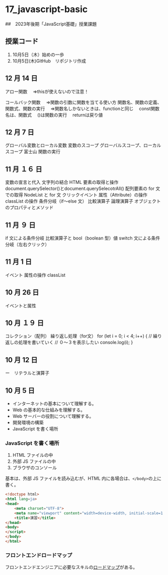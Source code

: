# 17_javascript-basic
##　2023年後期「JavaScript基礎」授業課題

## 授業コード
1. 10月5日（木）始めの一歩
2. 10月5日(木)GitHub　リポジトリ作成

## 12 月 14 日
アロー関数
　⇒thisが使えないので注意！

コールバック関数
　⇒関数の引数に関数を当てる使い方
関数名、関数の定義、関数式、関数の実行
　⇒関数名しかないときは、functionと同じ
　const関数名は、関数式
　()は関数の実行
　returnは戻り値




## 12 月 7 日
グローバル変数とローカル変数
変数のスコープ
グローバルスコープ、ローカルスコープ
富士山
関数の実行

## 11 月 １６ 日
変数の宣言と代入
文字列の結合
HTML 要素の取得と操作
document.querySelector()とdocument.querySelecotrAll()
配列要素の for 文での取得
NodeList と for 文
クリックイベント
属性（Attribute）の操作
classList の操作
条件分岐（if〜else 文）
比較演算子
論理演算子
オブジェクトのプロパティとメソッド

## 11 月 ９ 日
if 文による条件分岐
比較演算子と bool（boolean 型）値
switch 文による条件分岐（左右クリック）

## 11 月 1 日
イベント
属性の操作
classList


## 10 月 26 日
イベントと属性



## 10 月 １９ 日

コレクション（配列）
繰り返し処理（for文）
        for (let i = 0; i < 4; i++) {
            // 繰り返しの処理を書いていく
            // ０〜３を表示したい
            console.log(i);
        }


## 10 月 12 日

ー　リテラルと演算子



## 10 月 5 日


- インターネットの基本について理解する。
- Web の基本的な仕組みを理解する。
- Web サーバーの役割について理解する。
- 開発環境の構築
- JavaScript を書く場所

### JavaScript を書く場所

1. HTML ファイルの中
1. 外部 JS ファイルの中
1. ブラウザのコンソール

基本は、外部 JS ファイルを読み込むが、HTML 内に各場合は、`</body>`の上に書く。

```html
<!doctype html>
<html lang=ja>
<head>
    <meta charset="UTF-8">
    <meta name="viewport" content="width=device-width, initial-scale=1.0">
    <title>演習</title>
</head>
<body>
</script>
</body>
</html>
```

### フロントエンドロードマップ



フロントエンドエンジニアに必要なスキルの[ロードマップ](https://roadmap.sh/frontend)がある。